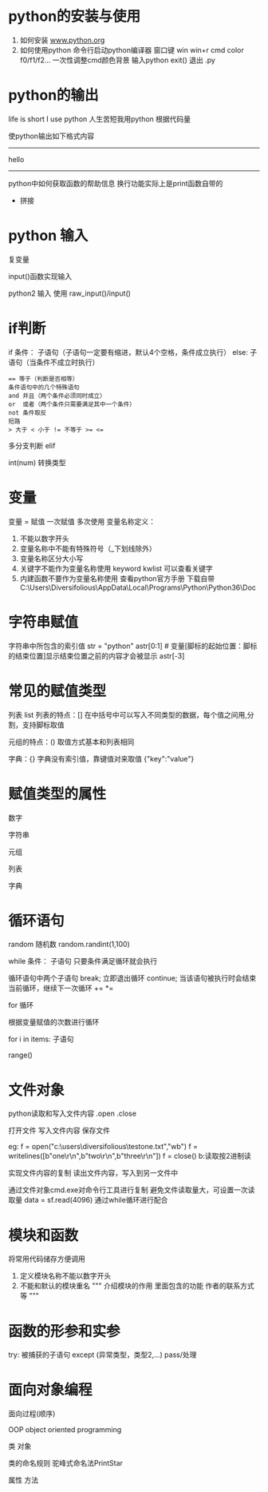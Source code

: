 # python的安装与使用

1. 如何安装 www.python.org
2. 如何使用python 命令行启动python编译器
窗口键 win
win+r cmd 
color f0/f1/f2... 一次性调整cmd颜色背景
输入python
exit() 退出
.py

# python的输出

life is short I use python 人生苦短我用python
根据代码量

使python输出如下格式内容
**********
   hello
**********

python中如何获取函数的帮助信息
换行功能实际上是print函数自带的
+ 拼接

# python 输入

复变量

input()函数实现输入

python2 输入 使用 raw_input()/input()

# if判断

if 条件：
    子语句（子语句一定要有缩进，默认4个空格，条件成立执行）
else:
    子语句（当条件不成立时执行）
```
== 等于（判断是否相等）
条件语句中的几个特殊语句
and 并且（两个条件必须同时成立） 
or  或者（两个条件只需要满足其中一个条件）
not 条件取反
短路
> 大于 < 小于 != 不等于 >= <=
```

多分支判断
elif

int(num) 转换类型

# 变量

变量 = 赋值
一次赋值 多次使用
变量名称定义：
1. 不能以数字开头
2. 变量名称中不能有特殊符号（_下划线除外）
3. 变量名称区分大小写
4. 关键字不能作为变量名称使用
keyword kwlist 可以查看关键字
5. 内建函数不要作为变量名称使用
查看python官方手册
下载自带 C:\Users\Diversifolious\AppData\Local\Programs\Python\Python36\Doc

# 字符串赋值

字符串中所包含的索引值
str = "python"
astr[0:1]  # 变量[脚标的起始位置：脚标的结束位置]显示结束位置之前的内容才会被显示
astr[-3]

# 常见的赋值类型

列表 list
列表的特点：[] 在中括号中可以写入不同类型的数据，每个值之间用,分割，支持脚标取值

元组的特点：() 取值方式基本和列表相同

字典：{} 字典没有索引值，靠键值对来取值 {"key":"value"}

# 赋值类型的属性

数字

字符串

元组

列表

字典

# 循环语句

random 随机数
random.randint(1,100)

while 条件：
    子语句
只要条件满足循环就会执行

循环语句中两个子语句
break; 立即退出循环 
continue;  当该语句被执行时会结束当前循环，继续下一次循环
+= *=

for 循环

根据变量赋值的次数进行循环

for i in items:
    子语句

range()

# 文件对象

python读取和写入文件内容
.open
.close

打开文件
写入文件内容
保存文件

eg:
f = open("c:\\users\\diversifolious\\testone.txt","wb")
f = writelines([b"one\r\n",b"two\r\n",b"three\r\n"])
f = close()
b:读取按2进制读

实现文件内容的复制
读出文件内容，写入到另一文件中

通过文件对象cmd.exe对命令行工具进行复制
避免文件读取量大，可设置一次读取量 data = sf.read(4096)
通过while循环进行配合

# 模块和函数

将常用代码储存方便调用
1. 定义模块名称不能以数字开头
2. 不能和默认的模块重名
"""
介绍模块的作用
里面包含的功能
作者的联系方式等
"""

# 函数的形参和实参

try:
    被捕获的子语句
except (异常类型，类型2,...)
    pass/处理

# 面向对象编程

面向过程(顺序)

OOP object oriented programming

类 对象

类的命名规则 驼峰式命名法PrintStar

属性 方法

